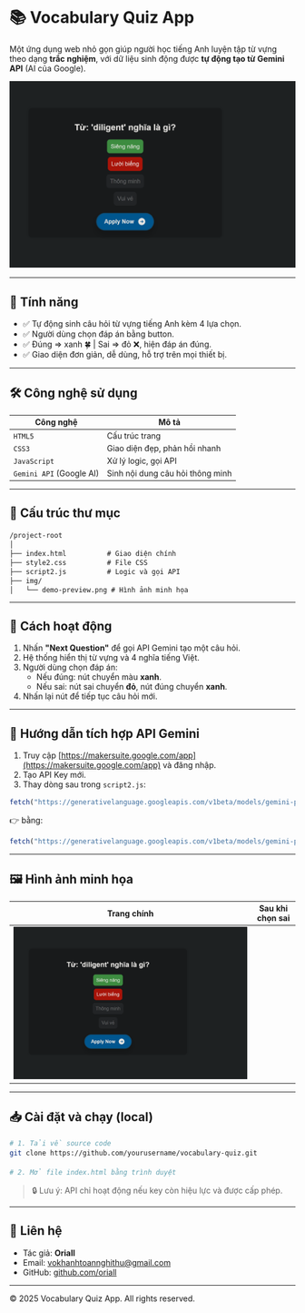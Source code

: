 # 📚 Vocabulary Quiz App

Một ứng dụng web nhỏ gọn giúp người học tiếng Anh luyện tập từ vựng theo dạng **trắc nghiệm**, với dữ liệu sinh động được **tự động tạo từ Gemini API** (AI của Google).

![Preview](./img/anh_minh_hoa.png)

---

## 🚀 Tính năng

- ✅ Tự động sinh câu hỏi từ vựng tiếng Anh kèm 4 lựa chọn.
- ✅ Người dùng chọn đáp án bằng button.
- ✅ Đúng => xanh 🍀 | Sai => đỏ ❌, hiện đáp án đúng.
- ✅ Giao diện đơn giản, dễ dùng, hỗ trợ trên mọi thiết bị.

---

## 🛠 Công nghệ sử dụng

| Công nghệ | Mô tả |
|----------|-------|
| `HTML5`  | Cấu trúc trang |
| `CSS3`   | Giao diện đẹp, phản hồi nhanh |
| `JavaScript` | Xử lý logic, gọi API |
| `Gemini API` (Google AI) | Sinh nội dung câu hỏi thông minh |

---

## 📂 Cấu trúc thư mục

```
/project-root
│
├── index.html          # Giao diện chính
├── style2.css          # File CSS
├── script2.js          # Logic và gọi API
├── img/
│   └── demo-preview.png # Hình ảnh minh họa
```

---

## 🧠 Cách hoạt động

1. Nhấn **"Next Question"** để gọi API Gemini tạo một câu hỏi.
2. Hệ thống hiển thị từ vựng và 4 nghĩa tiếng Việt.
3. Người dùng chọn đáp án:
   - Nếu đúng: nút chuyển màu **xanh**.
   - Nếu sai: nút sai chuyển **đỏ**, nút đúng chuyển **xanh**.
4. Nhấn lại nút để tiếp tục câu hỏi mới.

---

## 🔑 Hướng dẫn tích hợp API Gemini

1. Truy cập [https://makersuite.google.com/app](https://makersuite.google.com/app) và đăng nhập.
2. Tạo API Key mới.
3. Thay dòng sau trong `script2.js`:

```js
fetch("https://generativelanguage.googleapis.com/v1beta/models/gemini-pro:generateContent?key=999999", {
```

👉 bằng:

```js
fetch("https://generativelanguage.googleapis.com/v1beta/models/gemini-pro:generateContent?key=YOUR_API_KEY", {
```

---

## 🖼 Hình ảnh minh họa

| Trang chính | Sau khi chọn sai |
|-------------|------------------|
| ![Quiz](./img/anh_minh_hoa.png) | |

---

## 📥 Cài đặt và chạy (local)

```bash
# 1. Tải về source code
git clone https://github.com/yourusername/vocabulary-quiz.git

# 2. Mở file index.html bằng trình duyệt
```

> 🔒 Lưu ý: API chỉ hoạt động nếu key còn hiệu lực và được cấp phép.

---

## 📩 Liên hệ

- Tác giả: **Oriall**
- Email: [vokhanhtoannghithu@gmail.com](mailto:vokhanhtoannghithu@gmail.com)
- GitHub: [github.com/oriall](https://github.com/Oriall)

---

© 2025 Vocabulary Quiz App. All rights reserved.
